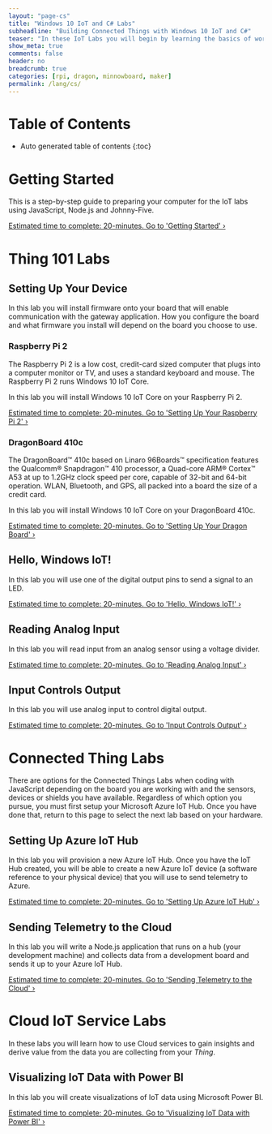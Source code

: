 ```yaml
---
layout: "page-cs"
title: "Windows 10 IoT and C# Labs"
subheadline: "Building Connected Things with Windows 10 IoT and C#"
teaser: "In these IoT Labs you will begin by learning the basics of working with Windows 10 IoT Core connected to sensors and devices. You will move on to connecting the device to the Cloud. You will learn how to leverage Microsoft Azure services to collect data and control devices and use advanced services like analytics and machine learningto discover insights using your Things."
show_meta: true
comments: false
header: no
breadcrumb: true
categories: [rpi, dragon, minnowboard, maker]
permalink: /lang/cs/
---
```


# Table of Contents
*  Auto generated table of contents
{:toc}

# Getting Started
This is a step-by-step guide to preparing your computer for the IoT labs using JavaScript, Node.js and Johnny-Five.

<a class="radius button small" href="{{ site.url }}/lang/cs/getting-started/">Estimated time to complete: 20-minutes. Go to  'Getting Started' ›</a>

# Thing 101 Labs

## Setting Up Your Device
In this lab you will install firmware onto your board that will enable communication with the gateway application. How you configure the board and what firmware you install will depend on the board you choose to use.

### Raspberry Pi 2
The Raspberry Pi 2 is a low cost, credit-card sized computer that plugs into a computer monitor or TV, and uses a standard keyboard and mouse. The Raspberry Pi 2 runs Windows 10 IoT Core.

In this lab you will install Windows 10 IoT Core on your Raspberry Pi 2.

<a class="radius button small" href="{{ site.url }}/lang/cs/setup-rpi2/">Estimated time to complete: 20-minutes. Go to  'Setting Up Your Raspberry Pi 2' ›</a>

### DragonBoard 410c
The DragonBoard™ 410c based on Linaro 96Boards™ specification features the Qualcomm® Snapdragon™ 410 processor, a Quad-core ARM® Cortex™ A53 at up to 1.2GHz clock speed per core, capable of 32-bit and 64-bit operation. WLAN, Bluetooth, and GPS, all packed into a board the size of a credit card.

In this lab you will install Windows 10 IoT Core on your DragonBoard 410c.

<a class="radius button small" href="{{ site.url }}/lang/cs/setup-dragon/">Estimated time to complete: 20-minutes. Go to  'Setting Up Your Dragon Board' ›</a>

## Hello, Windows IoT!
In this lab you will use one of the digital output pins to send a signal to an LED.

<a class="radius button small" href="{{ site.url }}/lang/cs/hello-windows-iot/">Estimated time to complete: 20-minutes. Go to  'Hello, Windows IoT!' ›</a>

## Reading Analog Input
In this lab you will read input from an analog sensor using a voltage divider.

<a class="radius button small" href="{{ site.url }}/lang/cs/reading-analog-input/">Estimated time to complete: 20-minutes. Go to  'Reading Analog Input' ›</a>

## Input Controls Output
In this lab you will use analog input to control digital output.

<a class="radius button small" href="{{ site.url }}/lang/cs/input-controls-output/">Estimated time to complete: 20-minutes. Go to  'Input Controls Output' ›</a>

# Connected Thing Labs
There are options for the Connected Things Labs when coding with JavaScript depending on the board you are working with and the sensors, devices or shields you have available. Regardless of which option you pursue, you must first setup your Microsoft Azure IoT Hub. Once you have done that, return to this page to select the next lab based on your hardware.

## Setting Up Azure IoT Hub
In this lab you will provision a new Azure IoT Hub. Once you have the IoT Hub created, you will be able to create a new Azure IoT device (a software reference to your physical device) that you will use to send telemetry to Azure.

<a class="radius button small" href="{{ site.url }}/lang/cs/setup-azure-iot-hub/">Estimated time to complete: 20-minutes. Go to  'Setting Up Azure IoT Hub' ›</a>

## Sending Telemetry to the Cloud
In this lab you will write a Node.js application that runs on a hub (your development machine) and collects data from a development board and sends it up to your Azure IoT Hub.

<a class="radius button small" href="{{ site.url }}/lang/cs/sending-telemetry/">Estimated time to complete: 20-minutes. Go to  'Sending Telemetry to the Cloud' ›</a>

# Cloud IoT Service Labs
In these labs you will learn how to use Cloud services to gain insights and derive value from the data you are collecting from your _Thing_.

## Visualizing IoT Data with Power BI
In this lab you will create visualizations of IoT data using Microsoft Power BI.

<a class="radius button small" href="{{ site.url }}/lang/cs/visualize-iot-with-powerbi/">Estimated time to complete: 20-minutes. Go to  'Visualizing IoT Data with Power BI' ›</a>